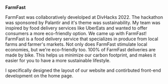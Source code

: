 **FarmFast**

FarmFast was collaboratively develolped at DivHacks 2022. The hackathon was sponsored by Palantir and it's theme was sustainability. My team was inspired by food delivery services like UberEats and wanted to offer consumers a more eco-friendly option. We came up with FarmFast! FarmFast is a food delivery service that specializes in produce from local farms and farmer's markets. Not only does FarmFast stimulate local economies, but we're eco-friendly too. 100% of FarmFast deliveries are made by bike. This helps us minimize our carbon footprint, and makes it easier for you to have a more sustainable lifestyle.

I specifically designed the layout of our website and contirbuted front-end development on the home page. 
